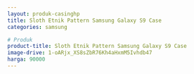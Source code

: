 ```yaml
---
layout: produk-casinghp
title: Sloth Etnik Pattern Samsung Galaxy S9 Case
categories: samsung

# Produk
product-title: Sloth Etnik Pattern Samsung Galaxy S9 Case
image-drive: 1-oARjx_XS8sZbR76Kh4aHxmM5Ivhdb47
harga: 90000
---
```

